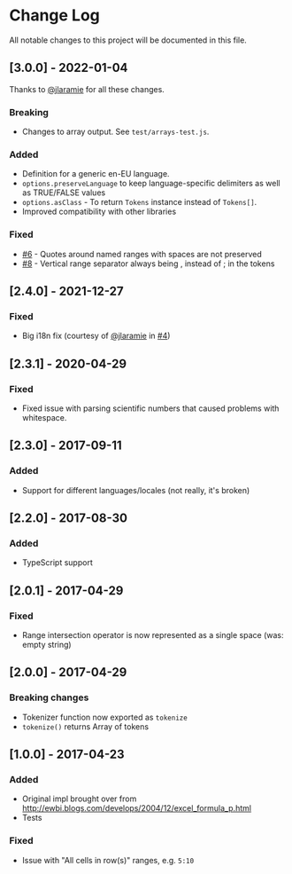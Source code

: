 # Change Log

All notable changes to this project will be documented in this file.

## [3.0.0] - 2022-01-04

Thanks to [@jlaramie](https://github.com/jlaramie) for all these changes.

### Breaking

- Changes to array output. See `test/arrays-test.js`.

### Added

- Definition for a generic en-EU language.
- `options.preserveLanguage` to keep language-specific delimiters as well as TRUE/FALSE values
- `options.asClass` - To return `Tokens` instance instead of `Tokens[]`.
- Improved compatibility with other libraries

### Fixed

- [#6](https://github.com/psalaets/excel-formula-tokenizer/issues/6) - Quotes around named ranges with spaces are not
  preserved
- [#8](https://github.com/psalaets/excel-formula-tokenizer/issues/8) - Vertical range separator always being , instead
  of ; in the tokens

## [2.4.0] - 2021-12-27

### Fixed

- Big i18n fix (courtesy of [@jlaramie](https://github.com/jlaramie) in
  [#4](https://github.com/psalaets/excel-formula-tokenizer/pull/4))

## [2.3.1] - 2020-04-29

### Fixed

- Fixed issue with parsing scientific numbers that caused problems with whitespace.

## [2.3.0] - 2017-09-11

### Added

- Support for different languages/locales (not really, it's broken)

## [2.2.0] - 2017-08-30

### Added

- TypeScript support

## [2.0.1] - 2017-04-29

### Fixed

- Range intersection operator is now represented as a single space (was: empty string)

## [2.0.0] - 2017-04-29

### Breaking changes

- Tokenizer function now exported as `tokenize`
- `tokenize()` returns Array of tokens

## [1.0.0] - 2017-04-23

### Added

- Original impl brought over from http://ewbi.blogs.com/develops/2004/12/excel_formula_p.html
- Tests

### Fixed

- Issue with "All cells in row(s)" ranges, e.g. `5:10`
